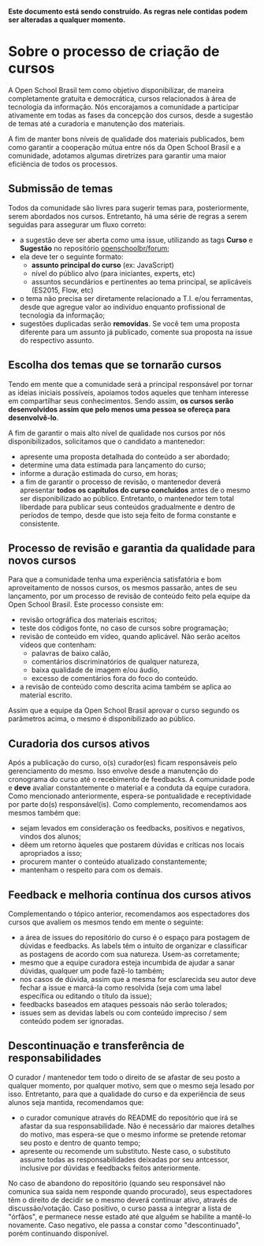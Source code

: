 **Este documento está sendo construído. As regras nele contidas podem ser alteradas a qualquer momento.**

# Sobre o processo de criação de cursos

A Open School Brasil tem como objetivo disponibilizar, de maneira completamente gratuita e democrática, cursos relacionados à área de tecnologia da informação. Nós encorajamos a comunidade a participar ativamente em todas as fases da concepção dos cursos, desde a sugestão de temas até a curadoria e manutenção dos materiais.

A fim de manter bons níveis de qualidade dos materiais publicados, bem como garantir a cooperação mútua entre nós da Open School Brasil e a comunidade, adotamos algumas diretrizes para garantir uma maior eficiência de todos os processos.

## Submissão de temas

Todos da comunidade são livres para sugerir temas para, posteriormente, serem abordados nos cursos. Entretanto, há uma série de regras a serem seguidas para assegurar um fluxo correto:

- a sugestão deve ser aberta como uma issue, utilizando as tags **Curso** e **Sugestão** no repositório [openschoolbr/forum](https://github.com/openschoolbr/forum/);
- ela deve ter o seguinte formato:
  - **assunto principal do curso** (ex: JavaScript)
  - nível do público alvo (para iniciantes, experts, etc)
  - assuntos secundários e pertinentes ao tema principal, se aplicáveis (ES2015, Flow, etc)
- o tema não precisa ser diretamente relacionado a T.I. e/ou ferramentas, desde que agregue valor ao indivíduo enquanto profissional de tecnologia da informação;
- sugestões duplicadas serão **removidas**. Se você tem uma proposta diferente para um assunto já publicado, comente sua proposta na issue do respectivo assunto.

## Escolha dos temas que se tornarão cursos

Tendo em mente que a comunidade será a principal responsável por tornar as ideias iniciais possíveis, apoiamos todos aqueles que tenham interesse em compartilhar seus conhecimentos. Sendo assim, **os cursos serão desenvolvidos assim que pelo menos uma pessoa se ofereça para desenvolvê-lo**.

A fim de garantir o mais alto nível de qualidade nos cursos por nós disponibilizados, solicitamos que o candidato a mantenedor:

- apresente uma proposta detalhada do conteúdo a ser abordado;
- determine uma data estimada para lançamento do curso;
- informe a duração estimada do curso, em horas;
- a fim de garantir o processo de revisão, o mantenedor deverá apresentar **todos os capítulos do curso concluídos** antes de o mesmo ser disponibilizado ao público. Entretanto, o mantenedor tem total liberdade para publicar seus conteúdos gradualmente e dentro de períodos de tempo, desde que isto seja feito de forma constante e consistente.

## Processo de revisão e garantia da qualidade para novos cursos

Para que a comunidade tenha uma experiência satisfatória e bom aproveitamento de nossos cursos, os mesmos passarão, antes de seu lançamento, por um processo de revisão de conteúdo feito pela equipe da Open School Brasil. Este processo consiste em:

- revisão ortográfica dos materiais escritos;
- teste dos códigos fonte, no caso de cursos sobre programação;
- revisão de conteúdo em vídeo, quando aplicável. Não serão aceitos vídeos que contenham:
  - palavras de baixo calão,
  - comentários discriminatórios de qualquer natureza,
  - baixa qualidade de imagem e/ou áudio,
  - excesso de comentários fora do foco do conteúdo.
- a revisão de conteúdo como descrita acima também se aplica ao material escrito.

Assim que a equipe da Open School Brasil aprovar o curso segundo os parâmetros acima, o mesmo é disponibilizado ao público.

## Curadoria dos cursos ativos

Após a publicação do curso, o(s) curador(es) ficam responsáveis pelo gerenciamento do mesmo. Isso envolve desde a manutenção do cronograma do curso até o recebimento de feedbacks. A comunidade pode e **deve** avaliar constantemente o material e a conduta da equipe curadora. Como mencionado anteriormente, espera-se pontualidade e receptividade por parte do(s) responsável(is). Como complemento, recomendamos aos mesmos também que:

- sejam levados em consideração os feedbacks, positivos e negativos, vindos dos alunos;
- dêem um retorno àqueles que postarem dúvidas e críticas nos locais apropriados a isso;
- procurem manter o conteúdo atualizado constantemente;
- mantenham o respeito para com os demais.

## Feedback e melhoria contínua dos cursos ativos

Complementando o tópico anterior, recomendamos aos espectadores dos cursos que avaliem os mesmos tendo em mente o seguinte:

- a área de issues do repositório do curso é o espaço para postagem de dúvidas e feedbacks. As labels têm o intuito de organizar e classificar as postagens de acordo com sua natureza. Usem-as corretamente;
- mesmo que a equipe curadora esteja incumbida de ajudar a sanar dúvidas, qualquer um pode fazê-lo também;
- nos casos de dúvida, assim que a mesma for esclarecida seu autor deve fechar a issue e marcá-la como resolvida (seja com uma label específica ou editando o título da issue);
- feedbacks baseados em ataques pessoais não serão tolerados;
- issues sem as devidas labels ou com conteúdo impreciso / sem conteúdo podem ser ignoradas.

## Descontinuação e transferência de responsabilidades

O curador / mantenedor tem todo o direito de se afastar de seu posto a qualquer momento, por qualquer motivo, sem que o mesmo seja lesado por isso. Entretanto, para que a qualidade do curso e da experiência de seus alunos seja mantida, recomendamos que:

- o curador comunique através do README do repositório que irá se afastar da sua responsabilidade. Não é necessário dar maiores detalhes do motivo, mas espera-se que o mesmo informe se pretende retomar seu posto e dentro de quanto tempo;
- apresente ou recomende um substituto. Neste caso, o substituto assume todas as responsabilidades deixadas por seu antcessor, inclusive por dúvidas e feedbacks feitos anteriormente.

No caso de abandono do repositório (quando seu responsável não comunica sua saída nem responde quando procurado), seus espectadores têm o direito de decidir se o mesmo deverá continuar ativo, através de discussão/votação. Caso positivo, o curso passa a integrar a lista de "órfãos", e permanece nesse estado até que alguém se habilite a mantê-lo novamente. Caso negativo, ele passa a constar como "descontinuado", porém continuando disponível.
